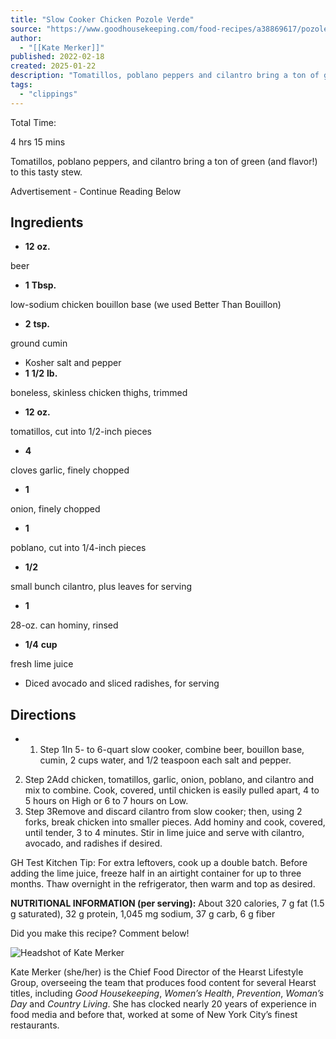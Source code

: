 ```yaml
---
title: "Slow Cooker Chicken Pozole Verde"
source: "https://www.goodhousekeeping.com/food-recipes/a38869617/pozole-verde-recipe/"
author:
  - "[[Kate Merker]]"
published: 2022-02-18
created: 2025-01-22
description: "Tomatillos, poblano peppers and cilantro bring a ton of green (and flavor!) to this tasty Chicken Pozole Verde that you can make in the slow cooker."
tags:
  - "clippings"
---
```

Total Time:

4 hrs 15 mins

Tomatillos, poblano peppers, and cilantro bring a ton of green (and flavor!) to this tasty stew.

Advertisement - Continue Reading Below

## Ingredients

- **12** **oz.**

beer
- **1** **Tbsp.**

low-sodium chicken bouillon base (we used Better Than Bouillon)
- **2** **tsp.**

ground cumin
- Kosher salt and pepper
- **1** **1/2** **lb.**

boneless, skinless chicken thighs, trimmed
- **12** **oz.**

tomatillos, cut into 1/2-inch pieces
- **4**

cloves garlic, finely chopped
- **1**

onion, finely chopped
- **1**

poblano, cut into 1/4-inch pieces
- **1/2**

small bunch cilantro, plus leaves for serving
- **1**

28-oz. can hominy, rinsed
- **1/4** **cup**

fresh lime juice
- Diced avocado and sliced radishes, for serving

## Directions

- 1. Step 1In 5- to 6-quart slow cooker, combine beer, bouillon base, cumin, 2 cups water, and 1/2 teaspoon each salt and pepper.
2. Step 2Add chicken, tomatillos, garlic, onion, poblano, and cilantro and mix to combine. Cook, covered, until chicken is easily pulled apart, 4 to 5 hours on High or 6 to 7 hours on Low.
3. Step 3Remove and discard cilantro from slow cooker; then, using 2 forks, break chicken into smaller pieces. Add hominy and cook, covered, until tender, 3 to 4 minutes. Stir in lime juice and serve with cilantro, avocado, and radishes if desired.

GH Test Kitchen Tip: For extra leftovers, cook up a double batch. Before adding the lime juice, freeze half in an airtight container for up to three months. Thaw overnight in the refrigerator, then warm and top as desired.

****NUTRITIONAL INFORMATION (per serving):**** About 320 calories, 7 g fat (1.5 g saturated), 32 g protein, 1,045 mg sodium, 37 g carb, 6 g fiber

Did you make this recipe? Comment below!

![Headshot of Kate Merker](https://hips.hearstapps.com/rover/profile_photos/775ea6ae-0517-4afd-b2d7-3aa8681ff506_1662502021.file?fill=1:1&resize=120:* "Headshot of Kate Merker")

Kate Merker (she/her) is the Chief Food Director of the Hearst Lifestyle Group, overseeing the team that produces food content for several Hearst titles, including *Good Housekeeping*, *Women’s Health*, *Prevention*, *Woman’s Day* and *Country Living*. She has clocked nearly 20 years of experience in food media and before that, worked at some of New York City’s finest restaurants.